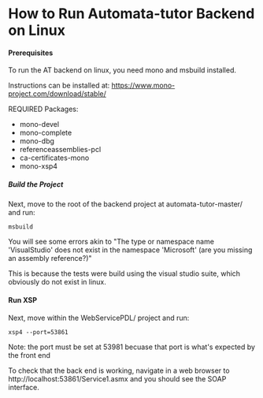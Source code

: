 # How to Run Automata-tutor Backend on Linux

#### Prerequisites

To run the AT backend on linux, you need mono and msbuild installed. 

Instructions can be installed at: https://www.mono-project.com/download/stable/

REQUIRED Packages:
- mono-devel
- mono-complete
- mono-dbg
- referenceassemblies-pcl
- ca-certificates-mono
- mono-xsp4

##### Build the Project

Next, move to the root of the backend project at automata-tutor-master/ and run:
```
msbuild
```

You will see some errors akin to "The type or namespace name 'VisualStudio' does not exist in the namespace 'Microsoft' (are you missing an assembly reference?)"

This is because the tests were build using the visual studio suite, which obviously do not exist in linux.

#### Run XSP

Next, move within the WebServicePDL/ project and run:

```
xsp4 --port=53861
```

Note: the port must be set at 53981 becuase that port is what's expected by the front end

To check that the back end is working, navigate in a web browser to http://localhost:53861/Service1.asmx and you should see the SOAP interface.